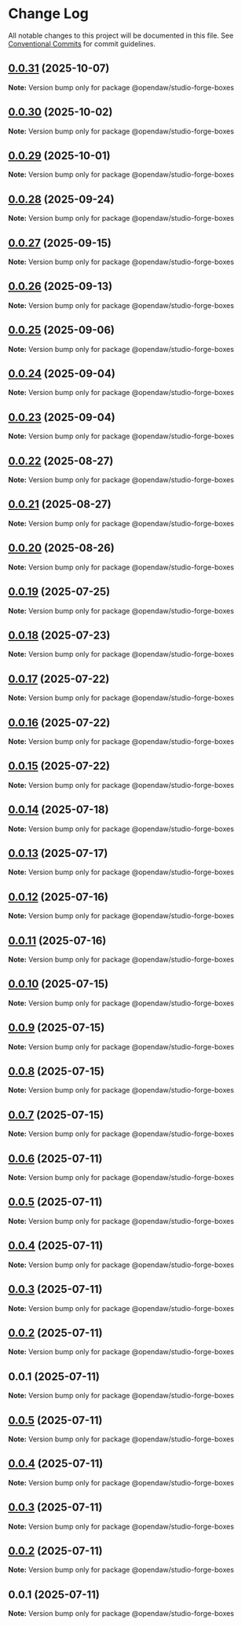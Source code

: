 # Change Log

All notable changes to this project will be documented in this file.
See [Conventional Commits](https://conventionalcommits.org) for commit guidelines.

## [0.0.31](https://github.com/andremichelle/openDAW/compare/@opendaw/studio-forge-boxes@0.0.30...@opendaw/studio-forge-boxes@0.0.31) (2025-10-07)

**Note:** Version bump only for package @opendaw/studio-forge-boxes

## [0.0.30](https://github.com/andremichelle/openDAW/compare/@opendaw/studio-forge-boxes@0.0.29...@opendaw/studio-forge-boxes@0.0.30) (2025-10-02)

**Note:** Version bump only for package @opendaw/studio-forge-boxes

## [0.0.29](https://github.com/andremichelle/openDAW/compare/@opendaw/studio-forge-boxes@0.0.28...@opendaw/studio-forge-boxes@0.0.29) (2025-10-01)

**Note:** Version bump only for package @opendaw/studio-forge-boxes

## [0.0.28](https://github.com/andremichelle/openDAW/compare/@opendaw/studio-forge-boxes@0.0.27...@opendaw/studio-forge-boxes@0.0.28) (2025-09-24)

**Note:** Version bump only for package @opendaw/studio-forge-boxes

## [0.0.27](https://github.com/andremichelle/openDAW/compare/@opendaw/studio-forge-boxes@0.0.26...@opendaw/studio-forge-boxes@0.0.27) (2025-09-15)

**Note:** Version bump only for package @opendaw/studio-forge-boxes

## [0.0.26](https://github.com/andremichelle/openDAW/compare/@opendaw/studio-forge-boxes@0.0.25...@opendaw/studio-forge-boxes@0.0.26) (2025-09-13)

**Note:** Version bump only for package @opendaw/studio-forge-boxes

## [0.0.25](https://github.com/andremichelle/openDAW/compare/@opendaw/studio-forge-boxes@0.0.24...@opendaw/studio-forge-boxes@0.0.25) (2025-09-06)

**Note:** Version bump only for package @opendaw/studio-forge-boxes

## [0.0.24](https://github.com/andremichelle/openDAW/compare/@opendaw/studio-forge-boxes@0.0.23...@opendaw/studio-forge-boxes@0.0.24) (2025-09-04)

**Note:** Version bump only for package @opendaw/studio-forge-boxes

## [0.0.23](https://github.com/andremichelle/openDAW/compare/@opendaw/studio-forge-boxes@0.0.22...@opendaw/studio-forge-boxes@0.0.23) (2025-09-04)

**Note:** Version bump only for package @opendaw/studio-forge-boxes

## [0.0.22](https://github.com/andremichelle/openDAW/compare/@opendaw/studio-forge-boxes@0.0.21...@opendaw/studio-forge-boxes@0.0.22) (2025-08-27)

**Note:** Version bump only for package @opendaw/studio-forge-boxes

## [0.0.21](https://github.com/andremichelle/openDAW/compare/@opendaw/studio-forge-boxes@0.0.20...@opendaw/studio-forge-boxes@0.0.21) (2025-08-27)

**Note:** Version bump only for package @opendaw/studio-forge-boxes

## [0.0.20](https://github.com/andremichelle/openDAW/compare/@opendaw/studio-forge-boxes@0.0.19...@opendaw/studio-forge-boxes@0.0.20) (2025-08-26)

**Note:** Version bump only for package @opendaw/studio-forge-boxes

## [0.0.19](https://github.com/andremichelle/openDAW/compare/@opendaw/studio-forge-boxes@0.0.18...@opendaw/studio-forge-boxes@0.0.19) (2025-07-25)

**Note:** Version bump only for package @opendaw/studio-forge-boxes

## [0.0.18](https://github.com/andremichelle/openDAW/compare/@opendaw/studio-forge-boxes@0.0.17...@opendaw/studio-forge-boxes@0.0.18) (2025-07-23)

**Note:** Version bump only for package @opendaw/studio-forge-boxes

## [0.0.17](https://github.com/andremichelle/openDAW/compare/@opendaw/studio-forge-boxes@0.0.16...@opendaw/studio-forge-boxes@0.0.17) (2025-07-22)

**Note:** Version bump only for package @opendaw/studio-forge-boxes

## [0.0.16](https://github.com/andremichelle/openDAW/compare/@opendaw/studio-forge-boxes@0.0.15...@opendaw/studio-forge-boxes@0.0.16) (2025-07-22)

**Note:** Version bump only for package @opendaw/studio-forge-boxes

## [0.0.15](https://github.com/andremichelle/openDAW/compare/@opendaw/studio-forge-boxes@0.0.14...@opendaw/studio-forge-boxes@0.0.15) (2025-07-22)

**Note:** Version bump only for package @opendaw/studio-forge-boxes

## [0.0.14](https://github.com/andremichelle/openDAW/compare/@opendaw/studio-forge-boxes@0.0.13...@opendaw/studio-forge-boxes@0.0.14) (2025-07-18)

**Note:** Version bump only for package @opendaw/studio-forge-boxes

## [0.0.13](https://github.com/andremichelle/openDAW/compare/@opendaw/studio-forge-boxes@0.0.12...@opendaw/studio-forge-boxes@0.0.13) (2025-07-17)

**Note:** Version bump only for package @opendaw/studio-forge-boxes

## [0.0.12](https://github.com/andremichelle/openDAW/compare/@opendaw/studio-forge-boxes@0.0.11...@opendaw/studio-forge-boxes@0.0.12) (2025-07-16)

**Note:** Version bump only for package @opendaw/studio-forge-boxes

## [0.0.11](https://github.com/andremichelle/openDAW/compare/@opendaw/studio-forge-boxes@0.0.10...@opendaw/studio-forge-boxes@0.0.11) (2025-07-16)

**Note:** Version bump only for package @opendaw/studio-forge-boxes

## [0.0.10](https://github.com/andremichelle/openDAW/compare/@opendaw/studio-forge-boxes@0.0.9...@opendaw/studio-forge-boxes@0.0.10) (2025-07-15)

**Note:** Version bump only for package @opendaw/studio-forge-boxes

## [0.0.9](https://github.com/andremichelle/openDAW/compare/@opendaw/studio-forge-boxes@0.0.8...@opendaw/studio-forge-boxes@0.0.9) (2025-07-15)

**Note:** Version bump only for package @opendaw/studio-forge-boxes

## [0.0.8](https://github.com/andremichelle/openDAW/compare/@opendaw/studio-forge-boxes@0.0.7...@opendaw/studio-forge-boxes@0.0.8) (2025-07-15)

**Note:** Version bump only for package @opendaw/studio-forge-boxes

## [0.0.7](https://github.com/andremichelle/openDAW/compare/@opendaw/studio-forge-boxes@0.0.6...@opendaw/studio-forge-boxes@0.0.7) (2025-07-15)

**Note:** Version bump only for package @opendaw/studio-forge-boxes

## [0.0.6](https://github.com/andremichelle/openDAW/compare/@opendaw/studio-forge-boxes@0.0.5...@opendaw/studio-forge-boxes@0.0.6) (2025-07-11)

**Note:** Version bump only for package @opendaw/studio-forge-boxes

## [0.0.5](https://github.com/andremichelle/openDAW/compare/@opendaw/studio-forge-boxes@0.0.4...@opendaw/studio-forge-boxes@0.0.5) (2025-07-11)

**Note:** Version bump only for package @opendaw/studio-forge-boxes

## [0.0.4](https://github.com/andremichelle/openDAW/compare/@opendaw/studio-forge-boxes@0.0.3...@opendaw/studio-forge-boxes@0.0.4) (2025-07-11)

**Note:** Version bump only for package @opendaw/studio-forge-boxes

## [0.0.3](https://github.com/andremichelle/openDAW/compare/@opendaw/studio-forge-boxes@0.0.2...@opendaw/studio-forge-boxes@0.0.3) (2025-07-11)

**Note:** Version bump only for package @opendaw/studio-forge-boxes

## [0.0.2](https://github.com/andremichelle/openDAW/compare/@opendaw/studio-forge-boxes@0.0.1...@opendaw/studio-forge-boxes@0.0.2) (2025-07-11)

**Note:** Version bump only for package @opendaw/studio-forge-boxes

## 0.0.1 (2025-07-11)

**Note:** Version bump only for package @opendaw/studio-forge-boxes

## [0.0.5](https://github.com/andremichelle/opendaw-turbo/compare/@opendaw/studio-forge-boxes@0.0.4...@opendaw/studio-forge-boxes@0.0.5) (2025-07-11)

**Note:** Version bump only for package @opendaw/studio-forge-boxes

## [0.0.4](https://github.com/andremichelle/opendaw-turbo/compare/@opendaw/studio-forge-boxes@0.0.3...@opendaw/studio-forge-boxes@0.0.4) (2025-07-11)

**Note:** Version bump only for package @opendaw/studio-forge-boxes

## [0.0.3](https://github.com/andremichelle/opendaw-turbo/compare/@opendaw/studio-forge-boxes@0.0.2...@opendaw/studio-forge-boxes@0.0.3) (2025-07-11)

**Note:** Version bump only for package @opendaw/studio-forge-boxes

## [0.0.2](https://github.com/andremichelle/opendaw-turbo/compare/@opendaw/studio-forge-boxes@0.0.1...@opendaw/studio-forge-boxes@0.0.2) (2025-07-11)

**Note:** Version bump only for package @opendaw/studio-forge-boxes

## 0.0.1 (2025-07-11)

**Note:** Version bump only for package @opendaw/studio-forge-boxes
